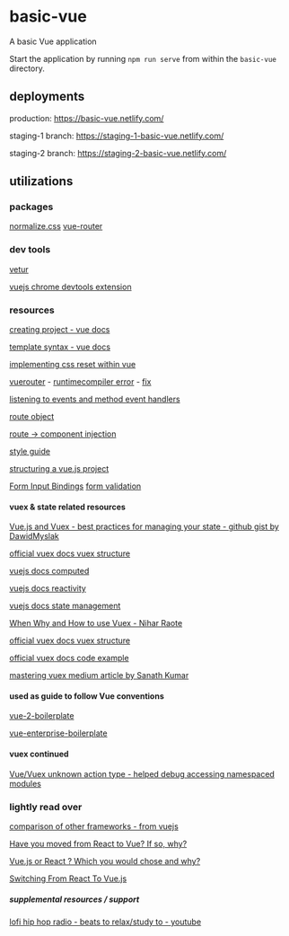 # basic-vue

A basic Vue application

Start the application by running `npm run serve` from within the `basic-vue` directory.

## deployments

production: https://basic-vue.netlify.com/

staging-1 branch: https://staging-1-basic-vue.netlify.com/

staging-2 branch: https://staging-2-basic-vue.netlify.com/

## utilizations

### packages

[normalize.css](https://github.com/necolas/normalize.css)
[vue-router](https://github.com/vuejs/vue-router)

### dev tools

[vetur](https://marketplace.visualstudio.com/items?itemName=octref.vetur)

[vuejs chrome devtools extension](https://chrome.google.com/webstore/detail/vuejs-devtools/nhdogjmejiglipccpnnnanhbledajbpd/related)

### resources

[creating project - vue docs](https://cli.vuejs.org/guide/creating-a-project.html)

[template syntax - vue docs](https://vuejs.org/v2/guide/syntax.html)

[implementing css reset within vue](https://www.educative.io/courses/learn-vuejs-from-scratch/YQW33n6DD0K)

[vuerouter](https://router.vuejs.org/guide/#html) - [runtimecompiler error](https://github.com/vuejs/vue-cli/issues/2754) - [fix](https://cli.vuejs.org/config/#runtimecompiler)

[listening to events and method event handlers](https://vuejs.org/v2/guide/events.html#Method-Event-Handlers)

[route object](https://router.vuejs.org/api/#the-route-object)

[route -> component injection](https://router.vuejs.org/api/#component-injected-properties)

[style guide](https://vuejs.org/v2/style-guide/)

[structuring a vue.js project](https://itnext.io/how-to-structure-a-vue-js-project-29e4ddc1aeeb)

[Form Input Bindings](https://vuejs.org/v2/guide/forms.html#Basic-Usage)
[form validation](https://vuejs.org/v2/cookbook/form-validation.html)

#### vuex & state related resources

[Vue.js and Vuex - best practices for managing your state - github gist by DawidMyslak](https://gist.github.com/DawidMyslak/2b046cca5959427e8fb5c1da45ef7748)

[official vuex docs vuex structure](https://vuex.vuejs.org/guide/state.html)

[vuejs docs computed](https://vuejs.org/v2/guide/computed.html)

[vuejs docs reactivity](https://vuejs.org/v2/guide/reactivity.html)

[vuejs docs state management](https://vuejs.org/v2/guide/state-management.html)

[When Why and How to use Vuex - Nihar Raote](https://dev.to/napoleon039/when-why-and-how-to-use-vuex-9fl)

[official vuex docs vuex structure](https://vuex.vuejs.org/guide/structure.html)

[official vuex docs code example](https://github.com/vuejs/vuex/tree/dev/examples/chat)

[mastering vuex medium article by Sanath Kumar](https://medium.com/dailyjs/mastering-vuex-zero-to-hero-e0ca1f421d45)

#### used as guide to follow Vue conventions

[vue-2-boilerplate](https://github.com/petervmeijgaard/vue-2-boilerplate)

[vue-enterprise-boilerplate](https://github.com/chrisvfritz/vue-enterprise-boilerplate)

#### vuex continued

[Vue/Vuex unknown action type - helped debug accessing namespaced modules](https://stackoverflow.com/questions/53163508/vue-vuex-unknown-action-type)

### lightly read over

[comparison of other frameworks - from vuejs](https://vuejs.org/v2/guide/comparison.html)

[Have you moved from React to Vue? If so, why?](https://www.reddit.com/r/javascript/comments/5fi07s/have_you_moved_from_react_to_vue_if_so_why/)

[Vue.js or React ? Which you would chose and why?](https://www.reddit.com/r/javascript/comments/8o781t/vuejs_or_react_which_you_would_chose_and_why/)

[Switching From React To Vue.js](https://vuejsdevelopers.com/2017/05/28/switch-from-react-to-vue-js/)

##### supplemental resources / support

[lofi hip hop radio - beats to relax/study to - youtube](https://www.youtube.com/watch?v=5qap5aO4i9A)
